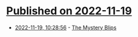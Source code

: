 # [Published on 2022-11-19](index.md)

* [2022-11-19, 10:28:56](https://news.ycombinator.com/item?id=33668912) - [The Mystery Blips](https://mosquitocapital.substack.com/p/the-mystery-blips)
